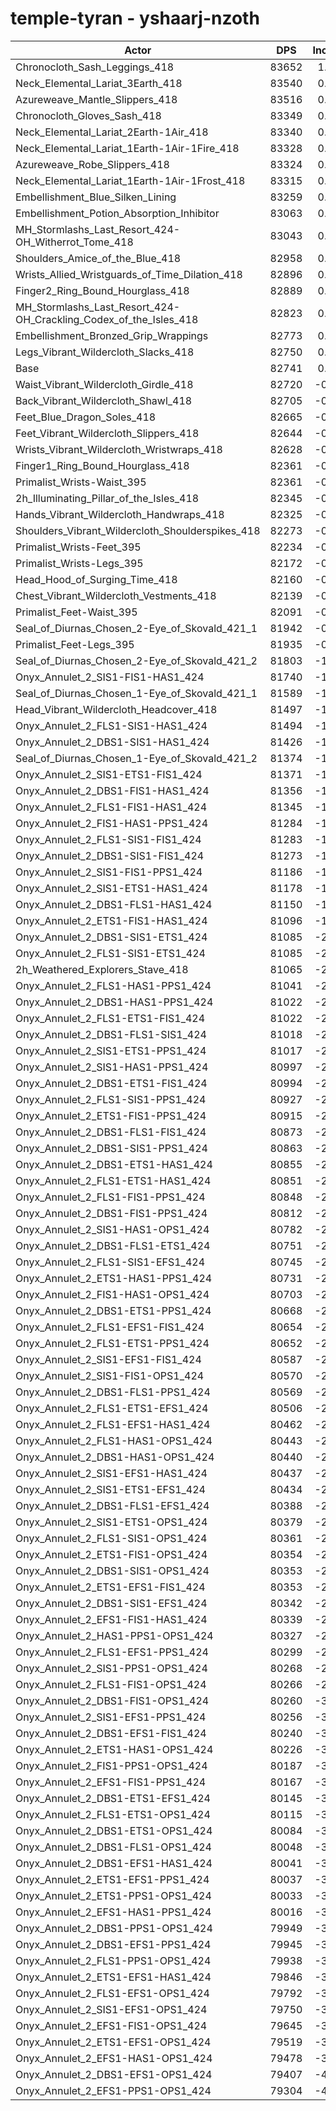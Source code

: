 # temple-tyran - yshaarj-nzoth
| Actor | DPS | Increase |
|---|:---:|:---:|
|Chronocloth_Sash_Leggings_418|83652|1.10%|
|Neck_Elemental_Lariat_3Earth_418|83540|0.97%|
|Azureweave_Mantle_Slippers_418|83516|0.94%|
|Chronocloth_Gloves_Sash_418|83349|0.73%|
|Neck_Elemental_Lariat_2Earth-1Air_418|83340|0.72%|
|Neck_Elemental_Lariat_1Earth-1Air-1Fire_418|83328|0.71%|
|Azureweave_Robe_Slippers_418|83324|0.70%|
|Neck_Elemental_Lariat_1Earth-1Air-1Frost_418|83315|0.69%|
|Embellishment_Blue_Silken_Lining|83259|0.63%|
|Embellishment_Potion_Absorption_Inhibitor|83063|0.39%|
|MH_Stormlashs_Last_Resort_424-OH_Witherrot_Tome_418|83043|0.36%|
|Shoulders_Amice_of_the_Blue_418|82958|0.26%|
|Wrists_Allied_Wristguards_of_Time_Dilation_418|82896|0.19%|
|Finger2_Ring_Bound_Hourglass_418|82889|0.18%|
|MH_Stormlashs_Last_Resort_424-OH_Crackling_Codex_of_the_Isles_418|82823|0.10%|
|Embellishment_Bronzed_Grip_Wrappings|82773|0.04%|
|Legs_Vibrant_Wildercloth_Slacks_418|82750|0.01%|
|Base|82741|0.00%|
|Waist_Vibrant_Wildercloth_Girdle_418|82720|-0.03%|
|Back_Vibrant_Wildercloth_Shawl_418|82705|-0.04%|
|Feet_Blue_Dragon_Soles_418|82665|-0.09%|
|Feet_Vibrant_Wildercloth_Slippers_418|82644|-0.12%|
|Wrists_Vibrant_Wildercloth_Wristwraps_418|82628|-0.14%|
|Finger1_Ring_Bound_Hourglass_418|82361|-0.46%|
|Primalist_Wrists-Waist_395|82361|-0.46%|
|2h_Illuminating_Pillar_of_the_Isles_418|82345|-0.48%|
|Hands_Vibrant_Wildercloth_Handwraps_418|82325|-0.50%|
|Shoulders_Vibrant_Wildercloth_Shoulderspikes_418|82273|-0.57%|
|Primalist_Wrists-Feet_395|82234|-0.61%|
|Primalist_Wrists-Legs_395|82172|-0.69%|
|Head_Hood_of_Surging_Time_418|82160|-0.70%|
|Chest_Vibrant_Wildercloth_Vestments_418|82139|-0.73%|
|Primalist_Feet-Waist_395|82091|-0.79%|
|Seal_of_Diurnas_Chosen_2-Eye_of_Skovald_421_1|81942|-0.97%|
|Primalist_Feet-Legs_395|81935|-0.97%|
|Seal_of_Diurnas_Chosen_2-Eye_of_Skovald_421_2|81803|-1.13%|
|Onyx_Annulet_2_SIS1-FIS1-HAS1_424|81740|-1.21%|
|Seal_of_Diurnas_Chosen_1-Eye_of_Skovald_421_1|81589|-1.39%|
|Head_Vibrant_Wildercloth_Headcover_418|81497|-1.50%|
|Onyx_Annulet_2_FLS1-SIS1-HAS1_424|81494|-1.51%|
|Onyx_Annulet_2_DBS1-SIS1-HAS1_424|81426|-1.59%|
|Seal_of_Diurnas_Chosen_1-Eye_of_Skovald_421_2|81374|-1.65%|
|Onyx_Annulet_2_SIS1-ETS1-FIS1_424|81371|-1.66%|
|Onyx_Annulet_2_DBS1-FIS1-HAS1_424|81356|-1.67%|
|Onyx_Annulet_2_FLS1-FIS1-HAS1_424|81345|-1.69%|
|Onyx_Annulet_2_FIS1-HAS1-PPS1_424|81284|-1.76%|
|Onyx_Annulet_2_FLS1-SIS1-FIS1_424|81283|-1.76%|
|Onyx_Annulet_2_DBS1-SIS1-FIS1_424|81273|-1.77%|
|Onyx_Annulet_2_SIS1-FIS1-PPS1_424|81186|-1.88%|
|Onyx_Annulet_2_SIS1-ETS1-HAS1_424|81178|-1.89%|
|Onyx_Annulet_2_DBS1-FLS1-HAS1_424|81150|-1.92%|
|Onyx_Annulet_2_ETS1-FIS1-HAS1_424|81096|-1.99%|
|Onyx_Annulet_2_DBS1-SIS1-ETS1_424|81085|-2.00%|
|Onyx_Annulet_2_FLS1-SIS1-ETS1_424|81085|-2.00%|
|2h_Weathered_Explorers_Stave_418|81065|-2.03%|
|Onyx_Annulet_2_FLS1-HAS1-PPS1_424|81041|-2.05%|
|Onyx_Annulet_2_DBS1-HAS1-PPS1_424|81022|-2.08%|
|Onyx_Annulet_2_FLS1-ETS1-FIS1_424|81022|-2.08%|
|Onyx_Annulet_2_DBS1-FLS1-SIS1_424|81018|-2.08%|
|Onyx_Annulet_2_SIS1-ETS1-PPS1_424|81017|-2.08%|
|Onyx_Annulet_2_SIS1-HAS1-PPS1_424|80997|-2.11%|
|Onyx_Annulet_2_DBS1-ETS1-FIS1_424|80994|-2.11%|
|Onyx_Annulet_2_FLS1-SIS1-PPS1_424|80927|-2.19%|
|Onyx_Annulet_2_ETS1-FIS1-PPS1_424|80915|-2.21%|
|Onyx_Annulet_2_DBS1-FLS1-FIS1_424|80873|-2.26%|
|Onyx_Annulet_2_DBS1-SIS1-PPS1_424|80863|-2.27%|
|Onyx_Annulet_2_DBS1-ETS1-HAS1_424|80855|-2.28%|
|Onyx_Annulet_2_FLS1-ETS1-HAS1_424|80851|-2.28%|
|Onyx_Annulet_2_FLS1-FIS1-PPS1_424|80848|-2.29%|
|Onyx_Annulet_2_DBS1-FIS1-PPS1_424|80812|-2.33%|
|Onyx_Annulet_2_SIS1-HAS1-OPS1_424|80782|-2.37%|
|Onyx_Annulet_2_DBS1-FLS1-ETS1_424|80751|-2.41%|
|Onyx_Annulet_2_FLS1-SIS1-EFS1_424|80745|-2.41%|
|Onyx_Annulet_2_ETS1-HAS1-PPS1_424|80731|-2.43%|
|Onyx_Annulet_2_FIS1-HAS1-OPS1_424|80703|-2.46%|
|Onyx_Annulet_2_DBS1-ETS1-PPS1_424|80668|-2.51%|
|Onyx_Annulet_2_FLS1-EFS1-FIS1_424|80654|-2.52%|
|Onyx_Annulet_2_FLS1-ETS1-PPS1_424|80652|-2.52%|
|Onyx_Annulet_2_SIS1-EFS1-FIS1_424|80587|-2.60%|
|Onyx_Annulet_2_SIS1-FIS1-OPS1_424|80570|-2.62%|
|Onyx_Annulet_2_DBS1-FLS1-PPS1_424|80569|-2.63%|
|Onyx_Annulet_2_FLS1-ETS1-EFS1_424|80506|-2.70%|
|Onyx_Annulet_2_FLS1-EFS1-HAS1_424|80462|-2.75%|
|Onyx_Annulet_2_FLS1-HAS1-OPS1_424|80443|-2.78%|
|Onyx_Annulet_2_DBS1-HAS1-OPS1_424|80440|-2.78%|
|Onyx_Annulet_2_SIS1-EFS1-HAS1_424|80437|-2.78%|
|Onyx_Annulet_2_SIS1-ETS1-EFS1_424|80434|-2.79%|
|Onyx_Annulet_2_DBS1-FLS1-EFS1_424|80388|-2.84%|
|Onyx_Annulet_2_SIS1-ETS1-OPS1_424|80379|-2.85%|
|Onyx_Annulet_2_FLS1-SIS1-OPS1_424|80361|-2.88%|
|Onyx_Annulet_2_ETS1-FIS1-OPS1_424|80354|-2.88%|
|Onyx_Annulet_2_DBS1-SIS1-OPS1_424|80353|-2.89%|
|Onyx_Annulet_2_ETS1-EFS1-FIS1_424|80353|-2.89%|
|Onyx_Annulet_2_DBS1-SIS1-EFS1_424|80342|-2.90%|
|Onyx_Annulet_2_EFS1-FIS1-HAS1_424|80339|-2.90%|
|Onyx_Annulet_2_HAS1-PPS1-OPS1_424|80327|-2.92%|
|Onyx_Annulet_2_FLS1-EFS1-PPS1_424|80299|-2.95%|
|Onyx_Annulet_2_SIS1-PPS1-OPS1_424|80268|-2.99%|
|Onyx_Annulet_2_FLS1-FIS1-OPS1_424|80266|-2.99%|
|Onyx_Annulet_2_DBS1-FIS1-OPS1_424|80260|-3.00%|
|Onyx_Annulet_2_SIS1-EFS1-PPS1_424|80256|-3.00%|
|Onyx_Annulet_2_DBS1-EFS1-FIS1_424|80240|-3.02%|
|Onyx_Annulet_2_ETS1-HAS1-OPS1_424|80226|-3.04%|
|Onyx_Annulet_2_FIS1-PPS1-OPS1_424|80187|-3.09%|
|Onyx_Annulet_2_EFS1-FIS1-PPS1_424|80167|-3.11%|
|Onyx_Annulet_2_DBS1-ETS1-EFS1_424|80145|-3.14%|
|Onyx_Annulet_2_FLS1-ETS1-OPS1_424|80115|-3.17%|
|Onyx_Annulet_2_DBS1-ETS1-OPS1_424|80084|-3.21%|
|Onyx_Annulet_2_DBS1-FLS1-OPS1_424|80048|-3.25%|
|Onyx_Annulet_2_DBS1-EFS1-HAS1_424|80041|-3.26%|
|Onyx_Annulet_2_ETS1-EFS1-PPS1_424|80037|-3.27%|
|Onyx_Annulet_2_ETS1-PPS1-OPS1_424|80033|-3.27%|
|Onyx_Annulet_2_EFS1-HAS1-PPS1_424|80016|-3.29%|
|Onyx_Annulet_2_DBS1-PPS1-OPS1_424|79949|-3.37%|
|Onyx_Annulet_2_DBS1-EFS1-PPS1_424|79945|-3.38%|
|Onyx_Annulet_2_FLS1-PPS1-OPS1_424|79938|-3.39%|
|Onyx_Annulet_2_ETS1-EFS1-HAS1_424|79846|-3.50%|
|Onyx_Annulet_2_FLS1-EFS1-OPS1_424|79792|-3.56%|
|Onyx_Annulet_2_SIS1-EFS1-OPS1_424|79750|-3.61%|
|Onyx_Annulet_2_EFS1-FIS1-OPS1_424|79645|-3.74%|
|Onyx_Annulet_2_ETS1-EFS1-OPS1_424|79519|-3.89%|
|Onyx_Annulet_2_EFS1-HAS1-OPS1_424|79478|-3.94%|
|Onyx_Annulet_2_DBS1-EFS1-OPS1_424|79407|-4.03%|
|Onyx_Annulet_2_EFS1-PPS1-OPS1_424|79304|-4.15%|
